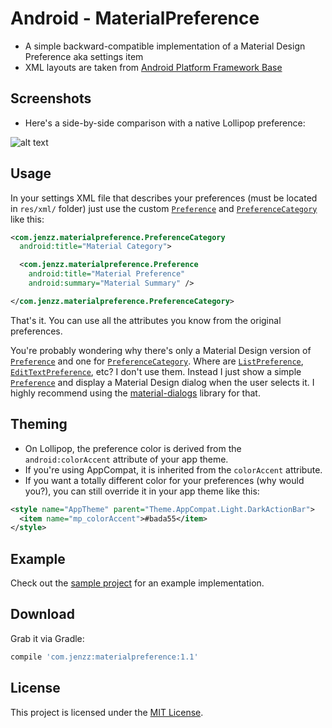 Android - MaterialPreference
============================
* A simple backward-compatible implementation of a Material Design Preference aka settings item
* XML layouts are taken from [Android Platform Framework Base](https://github.com/android/platform_frameworks_base)

Screenshots
-----------
* Here's a side-by-side comparison with a native Lollipop preference:

![alt text](https://raw.github.com/jenzz/Android-MaterialPreference/master/assets/Screenshot1.png "Material Preference Screenshot")

Usage
-----
In your settings XML file that describes your preferences (must be located in `res/xml/` folder)
just use the custom [`Preference`](http://developer.android.com/reference/android/preference/Preference.html)
and [`PreferenceCategory`](http://developer.android.com/reference/android/preference/PreferenceCategory.html) like this:

```xml
<com.jenzz.materialpreference.PreferenceCategory
  android:title="Material Category">

  <com.jenzz.materialpreference.Preference
    android:title="Material Preference"
    android:summary="Material Summary" />

</com.jenzz.materialpreference.PreferenceCategory>
```

That's it. You can use all the attributes you know from the original preferences.

You're probably wondering why there's only a Material Design version
of [`Preference`](http://developer.android.com/reference/android/preference/Preference.html)
and one for [`PreferenceCategory`](http://developer.android.com/reference/android/preference/PreferenceCategory.html).
Where are [`ListPreference`](http://developer.android.com/reference/android/preference/ListPreference.html),
[`EditTextPreference`](http://developer.android.com/reference/android/preference/EditTextPreference.html), etc?
I don't use them. Instead I just show a simple [`Preference`](http://developer.android.com/reference/android/preference/Preference.html)
and display a Material Design dialog when the user selects it.
I highly recommend using the [material-dialogs](https://github.com/afollestad/material-dialogs) library for that.

Theming
-------
* On Lollipop, the preference color is derived from the `android:colorAccent` attribute of your app theme.
* If you're using AppCompat, it is inherited from the `colorAccent` attribute.
* If you want a totally different color for your preferences (why would you?), you can still override it in your app theme like this:

```xml
<style name="AppTheme" parent="Theme.AppCompat.Light.DarkActionBar">
  <item name="mp_colorAccent">#bada55</item>
</style>
```

Example
-------
Check out the [sample project](https://github.com/jenzz/Android-MaterialPreference/tree/master/sample) for an example implementation.

Download
--------

Grab it via Gradle:

```groovy
compile 'com.jenzz:materialpreference:1.1'
```

License
-------
This project is licensed under the [MIT License](https://raw.githubusercontent.com/jenzz/Android-MaterialPreference/master/LICENSE).